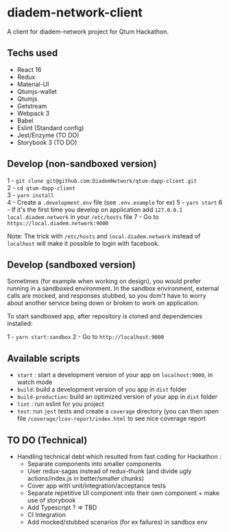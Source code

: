 # diadem-network-client

A client for diadem-network project for Qtum Hackathon.

## Techs used

* React 16
* Redux
* Material-UI
* Qtumjs-wallet
* Qtumjs
* Getstream
* Webpack 3
* Babel
* Eslint (Standard config)
* Jest/Enzyme (TO DO)
* Storybook 3 (TO DO)

## Develop (non-sandboxed version)

1 - `git clone git@github.com:DiademNetwork/qtum-dapp-client.git`  
2 - `cd qtum-dapp-client`  
3 - `yarn install`  
4 - Create a `.development.env` file (see `.env.example` for ex)
5 - `yarn start`
6 - If it's the first time you develop on application add `127.0.0.1 local.diadem.network` in your `/etc/hosts` file
7 - Go to `https://local.diadem.network:9000`

Note: The trick with `/etc/hosts` and `local.diadem.network` instead of `localhost` will make it possible to login with facebook.

## Develop (sandboxed version)

Sometimes (for example when working on design), you would prefer running in a sandboxed environment.
In the sandbox environment, external calls are mocked, and responses stubbed, so you dom't have to worry about another service being down or broken to work on application.

To start sandboxed app, after repository is cloned and dependencies installed:

1 - `yarn start:sandbox`
2 - Go to `http://localhost:9000`

## Available scripts

* `start` : start a development version of your app on `localhost:9000`, in watch mode
* `build`: build a development version of you app in `dist` folder
* `build-production`: build an optimized version of your app in `dist` folder
* `lint` : run eslint for you project
* `test`: run `jest` tests and create a `coverage` directory (you can then open file `/coverage/lcov-report/index.html` to see nice coverage report

## TO DO (Technical)

- Handling technical debt which resulted from fast coding for Hackathon :
  - Separate components into smaller components
  - User redux-sagas instead of redux-thunk (and divide ugly actions/index.js in better/smaller chunks)
  - Cover app with unit/integration/acceptance tests
  - Separate repetitive UI component into their own component + make use of storybook
  - Add Typescript ? => TBD
  - CI Integration
  - Add mocked/stubbed scenarios (for ex failures) in sandbox env
  
